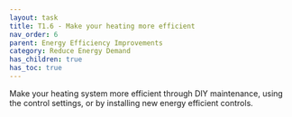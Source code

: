 ```yaml
---
layout: task
title: T1.6 - Make your heating more efficient
nav_order: 6
parent: Energy Efficiency Improvements 
category: Reduce Energy Demand
has_children: true
has_toc: true
---
```


Make your heating system more efficient through DIY maintenance, using the control settings, or by installing new energy efficient controls. 

